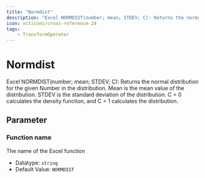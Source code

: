 ```yaml
---
title: "Normdist"
description: "Excel NORMDIST(number; mean; STDEV; C): Returns the normal distribution for the given Number in the distribution. Mean is the mean value of the distribution. STDEV is the standard deviation of the distribution. C = 0 calculates the density function, and C = 1 calculates the distribution."
icon: octicons/cross-reference-24
tags: 
    - TransformOperator
---
```

# Normdist
<!-- This file was generated - DO NOT CHANGE IT MANUALLY -->



Excel NORMDIST(number; mean; STDEV; C): Returns the normal distribution for the given Number in the distribution. Mean is the mean value of the distribution. STDEV is the standard deviation of the distribution. C = 0 calculates the density function, and C = 1 calculates the distribution.

## Parameter

### Function name

The name of the Excel function

- Datatype: `string`
- Default Value: `NORMDIST`



